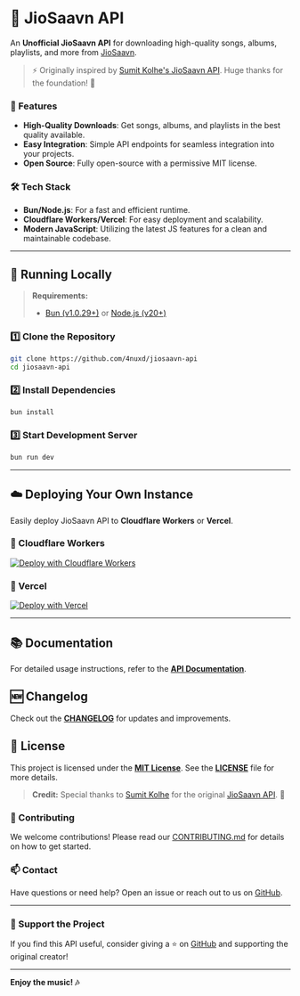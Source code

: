 # 🎵 JioSaavn API  

An **Unofficial JioSaavn API** for downloading high-quality songs, albums, playlists, and more from [JioSaavn](https://jiosaavn.com).  

> ⚡ Originally inspired by [Sumit Kolhe's JioSaavn API](https://github.com/sumitkolhe/jiosaavn-api). Huge thanks for the foundation! 🙌  

### 🌈 Features  

- **High-Quality Downloads**: Get songs, albums, and playlists in the best quality available.  
- **Easy Integration**: Simple API endpoints for seamless integration into your projects.  
- **Open Source**: Fully open-source with a permissive MIT license.  

### 🛠️ Tech Stack  

- **Bun/Node.js**: For a fast and efficient runtime.  
- **Cloudflare Workers/Vercel**: For easy deployment and scalability.  
- **Modern JavaScript**: Utilizing the latest JS features for a clean and maintainable codebase.

---

## 🚀 Running Locally  

> **Requirements:**  
> - [Bun (v1.0.29+)](https://bun.sh/) or [Node.js (v20+)](https://nodejs.org/)  

### 1️⃣ Clone the Repository  

```sh
git clone https://github.com/4nuxd/jiosaavn-api
cd jiosaavn-api
```

### 2️⃣ Install Dependencies  

```sh
bun install
```

### 3️⃣ Start Development Server  

```sh
bun run dev
```

---

## ☁️ Deploying Your Own Instance  

Easily deploy JioSaavn API to **Cloudflare Workers** or **Vercel**.  

### 🔹 Cloudflare Workers  

[![Deploy with Cloudflare Workers](https://deploy.workers.cloudflare.com/button)](https://deploy.workers.cloudflare.com/?url=https://github.com/4nuxd/jiosaavanapi)  

### 🔹 Vercel  

[![Deploy with Vercel](https://vercel.com/button)](https://vercel.com/new/clone?repository-url=https://github.com/4nuxd/jiosaavanapi)  

---

## 📚 Documentation  

For detailed usage instructions, refer to the **[API Documentation](https://saavn.dev/docs)**.  

## 🆕 Changelog  

Check out the **[CHANGELOG](CHANGELOG.md)** for updates and improvements.  

## 📜 License  

This project is licensed under the **[MIT License](https://opensource.org/licenses/MIT)**. See the **[LICENSE](LICENSE)** file for more details.  

> **Credit:** Special thanks to [Sumit Kolhe](https://github.com/sumitkolhe) for the original [JioSaavn API](https://github.com/sumitkolhe/jiosaavn-api). 🚀    

### 🤝 Contributing  

We welcome contributions! Please read our [CONTRIBUTING.md](CONTRIBUTING.md) for details on how to get started.  

### 📫 Contact  

Have questions or need help? Open an issue or reach out to us on [GitHub](https://t.me/piratexd).  

---

### 🌟 Support the Project  

If you find this API useful, consider giving a ⭐ on [GitHub](https://github.com/4nuxd/jiosaavanapi) and supporting the original creator!  

---

**Enjoy the music! 🎶**
